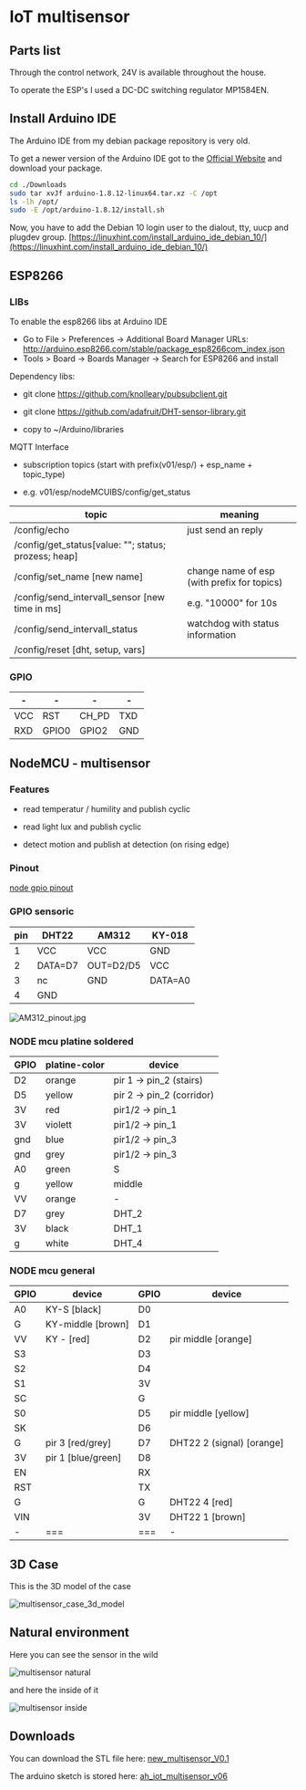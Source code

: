 # IoT multisensor

## Parts list

Through the control network, 24V is available throughout the house. 

To operate the ESP's I used a DC-DC switching regulator MP1584EN.

## Install Arduino IDE

The Arduino IDE from my debian package repository is very old.

To get a newer version of the Arduino IDE got to the [Official Website](https://www.arduino.cc/en/Main/software) and download your package.

```bash
cd ./Downloads
sudo tar xvJf arduino-1.8.12-linux64.tar.xz -C /opt
ls -lh /opt/
sudo -E /opt/arduino-1.8.12/install.sh
```

Now, you have to add the Debian 10 login user to the dialout, tty, uucp and plugdev group.
[https://linuxhint.com/install_arduino_ide_debian_10/](https://linuxhint.com/install_arduino_ide_debian_10/)

## ESP8266

### LIBs

To enable the esp8266 libs at Arduino IDE

* Go to File > Preferences -> Additional Board Manager URLs: http://arduino.esp8266.com/stable/package_esp8266com_index.json
* Tools > Board -> Boards Manager -> Search for ESP8266 and install

Dependency libs:

* git clone https://github.com/knolleary/pubsubclient.git

* git clone https://github.com/adafruit/DHT-sensor-library.git

* copy to ~/Arduino/libraries

MQTT Interface

* subscription topics (start with prefix(v01/esp/) + esp_name + topic_type)

* e.g. v01/esp/nodeMCUIBS/config/get_status

topic|meaning
-|-
/config/echo|just send an reply
/config/get_status[value: ""; status; prozess; heap]|
/config/set_name [new name]|change name of esp (with prefix for topics)
/config/send_intervall_sensor [new time in ms]|e.g. "10000" for 10s
/config/send_intervall_status|watchdog with status information
/config/reset [dht, setup, vars]|

### GPIO

-|-|-|-
-|-|-|-
VCC|RST|CH_PD|TXD
RXD|GPIO0|GPIO2|GND

## NodeMCU - multisensor

### Features

* read temperatur / humility and publish cyclic

* read light lux and publish cyclic

* detect motion and publish at detection (on rising edge)

### Pinout

[node gpio pinout](https://www.instructables.com/id/NodeMCU-ESP8266-Details-and-Pinout/)

### GPIO sensoric

pin|DHT22|AM312|KY-018
-|-|-|-
1|VCC|VCC|GND
2|DATA=D7|OUT=D2/D5|VCC
3|nc|GND|DATA=A0
4|GND||

![AM312_pinout.jpg](AM312_pinout.jpg)

### NODE mcu platine soldered

GPIO|platine-color|device
-|-|-
D2|orange|pir 1 -> pin_2 (stairs)
D5|yellow|pir 2 -> pin_2 (corridor)
3V|red|pir1/2 -> pin_1
3V|violett|pir1/2 -> pin_1
gnd|blue|pir1/2 -> pin_3
gnd|grey|pir1/2 -> pin_3
A0|green|S
g|yellow|middle
VV|orange|-
D7|grey|DHT_2
3V|black|DHT_1
g|white|DHT_4

### NODE mcu general

GPIO|device|GPIO|device
-|-|-|-
A0|KY-S [black]|D0|
G|KY-middle [brown]|D1|
VV|KY - [red] |D2|pir middle [orange]
S3||D3|
S2||D4|
S1||3V|
SC||G|
S0||D5|pir middle [yellow]
SK||D6|
G|pir 3 [red/grey]|D7|DHT22 2 (signal) [orange]
3V|pir 1 [blue/green]|D8|
EN||RX|
RST||TX|
G||G|DHT22 4 [red]
VIN||3V|DHT22 1 [brown]
-|===|===|-

## 3D Case

This is the 3D model of the case

![multisensor_case_3d_model](multisensor_case_3d_model.png)

## Natural environment

Here you can see the sensor in the wild

![multisensor natural](multisensor_from_stairs.jpg)

and here the inside of it

![multisensor inside](multisensor_inside.jpg)

## Downloads

You can download the STL file here: [new_multisensor_V0.1](new_multisensor_V0.1.stl)

The arduino sketch is stored here: [ah_iot_multisensor_v06](ah_iot_multisensor_v06.ino)